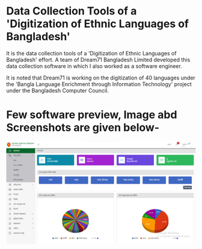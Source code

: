 # Data Collection Tools of a 'Digitization of Ethnic Languages ​​of Bangladesh'
It is the data collection tools of a 'Digitization of Ethnic Languages ​​of Bangladesh' effort. A team of Dream71 Bangladesh Limited developed this data collection software in which I also worked as a software engineer.

It is noted that Dream71 is working on the digitization of 40 languages ​​under the 'Bangla Language Enrichment through Information Technology' project under the Bangladesh Computer Council.


# Few software preview, Image abd Screenshots are given below-

![Dashboard 1](https://raw.githubusercontent.com/raihansarkar567/Digitization-of-Ethnic-Languages-of-Bangladesh/main/1.png "Dashboard 1")

